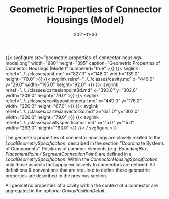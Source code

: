 ﻿---
title: Geometric Properties of Connector Housings (Model)
toc: false
type: specs
layout: diagram
date: "2021-11-30"
draft: false
specification: VEC
version: 2.0.0-rc1
documentType: "Recommendation"
elementType: Diagram
classes:
  - Unit
  - Cavity
  - CartesianPoint3D
  - CavityPositionDetail
  - CartesianVector3D
  - CavitySpecification
menu:
  VEC-2.0.0-rc1:    
    parent: component-characteristics
    identifier: component-characteristics/geometric-properties-of-connector-housings-model
    weight: 1005009 

# Prev/next pager order (if `docs_section_pager` enabled in `params.toml`)
weight: 1005009
---
{{< svgfigure src="geometric-properties-of-connector-housings-model.png" width="980" height="395" caption="Geometric Properties of Connector Housings (Model)" numbered="true" >}}
  {{< svglink relref="../../classes/unit.md" x="827.0" y="148.0" width="139.0" height="70.0" >}}
  {{< svglink relref="../../classes/cavity.md" x="449.0" y="29.0" width="195.0" height="92.0" >}}
  {{< svglink relref="../../classes/cartesianpoint3d.md" x="393.0" y="302.0" width="209.0" height="79.0" >}}
  {{< svglink relref="../../classes/cavitypositiondetail.md" x="449.0" y="176.0" width="220.0" height="67.0" >}}
  {{< svglink relref="../../classes/cartesianvector3d.md" x="631.0" y="302.0" width="220.0" height="79.0" >}}
  {{< svglink relref="../../classes/cavityspecification.md" x="15.0" y="15.0" width="283.0" height="163.0" >}}
{{< / svgfigure >}}
<p> The geometric properties of connector housings are closely related to the <i>LocalGeometrySpecification</i>, described in the section &quot;Coordinate Systems of Components&quot;. Positions of common elements (e.g. <i>BoundingBox, PlacementPoint /&#160;SegmentConnectionPoint</i>) are defined in a <i>LocalGeometrySpecification.</i> Within the <i>ConnectorHousingSpecification</i> only those aspects that apply exclusively to connectors are defined. All definitions &amp;&#160;conventions that are required to define these geometric properties are described in the previous section.      </p>      <p> All geometric properties of a cavity within the context of a connector are aggregated in the&#160;optional <i>CavityPositionDetail</i>.      </p>      <p> &#160;      </p>